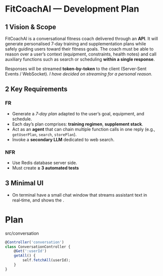 # FitCoachAI — Development Plan

## 1 Vision & Scope

FitCoachAI is a conversational fitness coach delivered through an **API**. It will generate personalised 7‑day training and supplementation plans while safely guiding users toward their fitness goals. The coach must be able to reason over a user’s context (equipment, constraints, health notes) and call auxiliary functions such as search or scheduling **within a single response**.

Responses will be streamed **token‑by‑token** to the client (Server‑Sent Events / WebSocket). *I have decided on streaming for a personal reason.*



## 2 Key Requirements
### FR
- Generate a *7‑day plan* adapted to the user’s goal, equipment, and schedule.
- Each day’s plan comprises: **training regimen**, **supplement stack**.
- Act as an **agent** that can chain multiple function calls in one reply (e.g., `getUserPlan`, `search`, `storePlan`).
- Invoke a **secondary LLM** dedicated to web search.
### NFR
- Use Redis database server side.
- Must create **≥ 3 automated tests**

## 3 Minimal UI
- On terminal have a small chat window that streams assistant text in real‑time, and shows the .


# Plan

src/conversation
```ts
@Controller('conversation')
class ConversationController {
    @Get(':userId')
    getAll() {
        self.fetchAll(userId); 
    }
}
```
